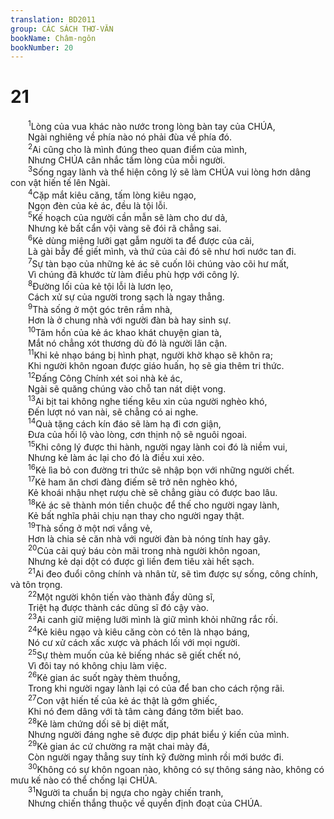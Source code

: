 ```yaml
---
translation: BD2011
group: CÁC SÁCH THƠ-VĂN
bookName: Châm-ngôn 
bookNumber: 20
---
```


<div class="title"><h1>21</h1></div>
<span class="verse ch_21_1">  <sup>1</sup>Lòng của vua khác nào nước trong lòng bàn tay của CHÚA,<br/>  Ngài nghiêng về phía nào nó phải đùa về phía đó.<br/></span>
<span class="verse ch_21_2">  <sup>2</sup>Ai cũng cho là mình đúng theo quan điểm của mình,<br/>  Nhưng CHÚA cân nhắc tấm lòng của mỗi người.<br/></span>
<span class="verse ch_21_3">  <sup>3</sup>Sống ngay lành và thể hiện công lý sẽ làm CHÚA vui lòng hơn dâng con vật hiến tế lên Ngài.<br/></span>
<span class="verse ch_21_4">  <sup>4</sup>Cặp mắt kiêu căng, tấm lòng kiêu ngạo,<br/>  Ngọn đèn của kẻ ác, đều là tội lỗi.<br/></span>
<span class="verse ch_21_5">  <sup>5</sup>Kế hoạch của người cần mẫn sẽ làm cho dư dả,<br/>  Nhưng kẻ bất cẩn vội vàng sẽ đói rã chẳng sai.<br/></span>
<span class="verse ch_21_6">  <sup>6</sup>Kẻ dùng miệng lưỡi gạt gẫm người ta để được của cải,<br/>  Là gài bẫy để giết mình, và thứ của cải đó sẽ như hơi nước tan đi.<br/></span>
<span class="verse ch_21_7">  <sup>7</sup>Sự tàn bạo của những kẻ ác sẽ cuốn lôi chúng vào cõi hư mất,<br/>  Vì chúng đã khước từ làm điều phù hợp với công lý.<br/></span>
<span class="verse ch_21_8">  <sup>8</sup>Ðường lối của kẻ tội lỗi là lươn lẹo,<br/>  Cách xử sự của người trong sạch là ngay thẳng.<br/></span>
<span class="verse ch_21_9">  <sup>9</sup>Thà sống ở một góc trên rầm nhà,<br/>  Hơn là ở chung nhà với người đàn bà hay sinh sự.<br/></span>
<span class="verse ch_21_10">  <sup>10</sup>Tâm hồn của kẻ ác khao khát chuyện gian tà,<br/>  Mắt nó chẳng xót thương dù đó là người lân cận.<br/></span>
<span class="verse ch_21_11">  <sup>11</sup>Khi kẻ nhạo báng bị hình phạt, người khờ khạo sẽ khôn ra;<br/>  Khi người khôn ngoan được giáo huấn, họ sẽ gia thêm tri thức.<br/></span>
<span class="verse ch_21_12">  <sup>12</sup>Ðấng Công Chính xét soi nhà kẻ ác,<br/>  Ngài sẽ quăng chúng vào chỗ tan nát diệt vong.<br/></span>
<span class="verse ch_21_13">  <sup>13</sup>Ai bịt tai không nghe tiếng kêu xin của người nghèo khó,<br/>  Ðến lượt nó van nài, sẽ chẳng có ai nghe.<br/></span>
<span class="verse ch_21_14">  <sup>14</sup>Quà tặng cách kín đáo sẽ làm hạ đi cơn giận,<br/>  Ðưa của hối lộ vào lòng, cơn thịnh nộ sẽ nguôi ngoai.<br/></span>
<span class="verse ch_21_15">  <sup>15</sup>Khi công lý được thi hành, người ngay lành coi đó là niềm vui,<br/>  Nhưng kẻ làm ác lại cho đó là điều xui xẻo.<br/></span>
<span class="verse ch_21_16">  <sup>16</sup>Kẻ lìa bỏ con đường tri thức sẽ nhập bọn với những người chết.<br/></span>
<span class="verse ch_21_17">  <sup>17</sup>Kẻ ham ăn chơi đàng điếm sẽ trở nên nghèo khó,<br/>  Kẻ khoái nhậu nhẹt rượu chè sẽ chẳng giàu có được bao lâu.<br/></span>
<span class="verse ch_21_18">  <sup>18</sup>Kẻ ác sẽ thành món tiền chuộc để thế cho người ngay lành,<br/>  Kẻ bất nghĩa phải chịu nạn thay cho người ngay thật.<br/></span>
<span class="verse ch_21_19">  <sup>19</sup>Thà sống ở một nơi vắng vẻ,<br/>  Hơn là chia sẻ căn nhà với người đàn bà nóng tính hay gây.<br/></span>
<span class="verse ch_21_20">  <sup>20</sup>Của cải quý báu còn mãi trong nhà người khôn ngoan,<br/>  Nhưng kẻ dại dột có được gì liền đem tiêu xài hết sạch.<br/></span>
<span class="verse ch_21_21">  <sup>21</sup>Ai đeo đuổi công chính và nhân từ, sẽ tìm được sự sống, công chính, và tôn trọng.<br/></span>
<span class="verse ch_21_22">  <sup>22</sup>Một người khôn tiến vào thành đầy dũng sĩ,<br/>  Triệt hạ được thành các dũng sĩ đó cậy vào.<br/></span>
<span class="verse ch_21_23">  <sup>23</sup>Ai canh giữ miệng lưỡi mình là giữ mình khỏi những rắc rối.<br/></span>
<span class="verse ch_21_24">  <sup>24</sup>Kẻ kiêu ngạo và kiêu căng còn có tên là nhạo báng,<br/>  Nó cư xử cách xấc xược và phách lối với mọi người.<br/></span>
<span class="verse ch_21_25">  <sup>25</sup>Sự thèm muốn của kẻ biếng nhác sẽ giết chết nó,<br/>  Vì đôi tay nó không chịu làm việc.<br/></span>
<span class="verse ch_21_26">  <sup>26</sup>Kẻ gian ác suốt ngày thèm thuồng,<br/>  Trong khi người ngay lành lại có của để ban cho cách rộng rãi.<br/></span>
<span class="verse ch_21_27">  <sup>27</sup>Con vật hiến tế của kẻ ác thật là gớm ghiếc,<br/>  Khi nó đem dâng với tà tâm càng đáng tởm biết bao.<br/></span>
<span class="verse ch_21_28">  <sup>28</sup>Kẻ làm chứng dối sẽ bị diệt mất,<br/>  Nhưng người đáng nghe sẽ được dịp phát biểu ý kiến của mình.<br/></span>
<span class="verse ch_21_29">  <sup>29</sup>Kẻ gian ác cứ chường ra mặt chai mày đá,<br/>  Còn người ngay thẳng suy tính kỹ đường mình rồi mới bước đi.<br/></span>
<span class="verse ch_21_30">  <sup>30</sup>Không có sự khôn ngoan nào, không có sự thông sáng nào, không có mưu kế nào có thể chống lại CHÚA.<br/></span>
<span class="verse ch_21_31">  <sup>31</sup>Người ta chuẩn bị ngựa cho ngày chiến tranh,<br/>  Nhưng chiến thắng thuộc về quyền định đoạt của CHÚA.<br/></span>
